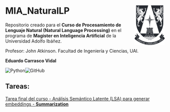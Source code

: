# MIA_NaturalLP <img src="img/logo.png" align="right" width = "95px"/>

Repositorio creado para el **Curso de Procesamiento de Lenguaje Natural (Natural Language Processing)** en el programa de **Magister en Inteligencia Artificial** de la Universidad Adolfo Ibáñez.

Profesor: John Atkinson. Facultad de Ingeniería y Ciencias, UAI.

**Eduardo Carrasco Vidal**
 
![Python](https://img.shields.io/badge/python-%2314354C.svg)![GitHub](https://img.shields.io/badge/github-%23121011.svg)

## Tareas:

[Tarea final del curso - Análisis Semántico Latente (LSA) para generar embeddings - **Summarization**](https://github.com/educarrascov/MIA_NaturalLP/blob/main/3.%20Tarea/Tarea%20NLP_ecarrascov.ipynb) 
